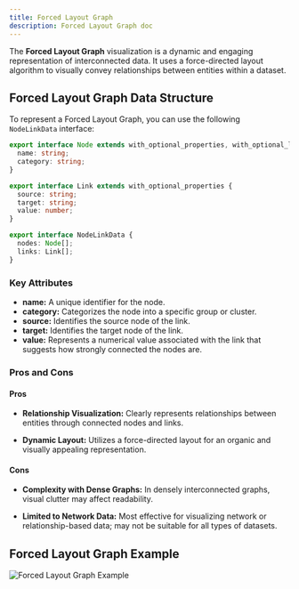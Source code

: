 ```yaml
---
title: Forced Layout Graph
description: Forced Layout Graph doc
---
```


The **Forced Layout Graph** visualization is a dynamic and engaging representation of interconnected data. It uses a force-directed layout algorithm to visually convey relationships between entities within a dataset.

## Forced Layout Graph Data Structure

To represent a Forced Layout Graph, you can use the following `NodeLinkData` interface:

```typescript
export interface Node extends with_optional_properties, with_optional_labels {
  name: string;
  category: string;
}

export interface Link extends with_optional_properties {
  source: string;
  target: string;
  value: number;
}

export interface NodeLinkData {
  nodes: Node[];
  links: Link[];
}
```
### Key Attributes

- **name:** A unique identifier for the node.
- **category:** Categorizes the node into a specific group or cluster.
- **source:** Identifies the source node of the link.
- **target:** Identifies the target node of the link.
- **value:** Represents a numerical value associated with the link that suggests how strongly connected the nodes are.

### Pros and Cons

#### Pros
- **Relationship Visualization:** Clearly represents relationships between entities through connected nodes and links.

- **Dynamic Layout:** Utilizes a force-directed layout for an organic and visually appealing representation.

#### Cons
- **Complexity with Dense Graphs:** In densely interconnected graphs, visual clutter may affect readability.

- **Limited to Network Data:** Most effective for visualizing network or relationship-based data; may not be suitable for all types of datasets.

## Forced Layout Graph Example

![Forced Layout Graph Example](/IllustryDocs/src/assets/forced-layout-graph.gif)